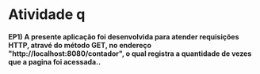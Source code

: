 <h1> Atividade q </h1>
<h4>
<b>EP1) A presente aplicação foi desenvolvida para atender requisições HTTP, atravé do método GET, no endereço "http://localhost:8080/contador", o qual registra a quantidade de vezes que a pagina foi acessada..<br/>
</b>
</h4>

